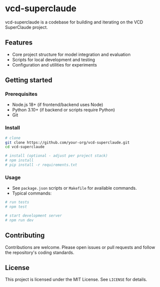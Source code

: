 # vcd-superclaude

vcd-superclaude is a codebase for building and iterating on the VCD SuperClaude project.

## Features

- Core project structure for model integration and evaluation
- Scripts for local development and testing
- Configuration and utilities for experiments

## Getting started

### Prerequisites

- Node.js 18+ (if frontend/backend uses Node)
- Python 3.10+ (if backend or scripts require Python)
- Git

### Install

```bash
# clone
git clone https://github.com/your-org/vcd-superclaude.git
cd vcd-superclaude

# install (optional - adjust per project stack)
# npm install
# pip install -r requirements.txt
```

### Usage

- See `package.json` scripts or `Makefile` for available commands.
- Typical commands:

```bash
# run tests
# npm test

# start development server
# npm run dev
```

## Contributing

Contributions are welcome. Please open issues or pull requests and follow the repository's coding standards.

## License

This project is licensed under the MIT License. See `LICENSE` for details.
